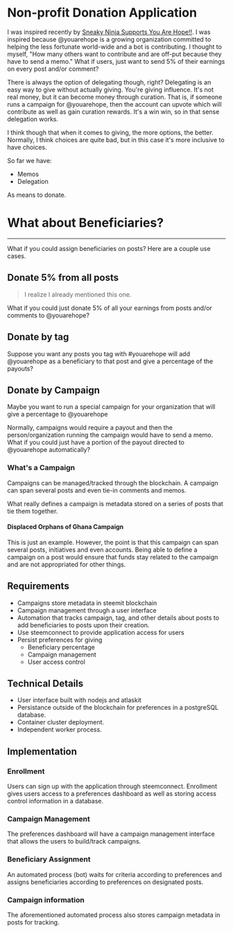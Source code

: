 # Non-profit Donation Application

I was inspired recently by [Sneaky Ninja Supports You Are Hope!!](https://steemit.com/steemit/@sneaky-ninja/sneaky-ninja-supports-you-are-hope). I was inspired because @youarehope is a growing organization committed to helping the less fortunate world-wide and a bot is contributing. I thought to myself, "How many others want to contribute and are off-put because they have to send a memo." What if users, just want to send 5% of their earnings on every post and/or comment?

There is always the option of delegating though, right? Delegating is an easy way to give without actually giving. You're giving influence. It's not real money, but it can become money through curation. That is, if someone runs a campaign for @youarehope, then the account can upvote which will contribute as well as gain curation rewards. It's a win win, so in that sense delegation works. 

I think though that when it comes to giving, the more options, the better. Normally, I think choices are quite bad, but in this case it's more inclusive to have choices.

So far we have:
* Memos
* Delegation

As means to donate. 

# What about Beneficiaries?
----
What if you could assign beneficiaries on posts? Here are a couple use cases.

## Donate 5% from all posts

> I realize I already mentioned this one.

What if you could just donate 5% of all your earnings from posts and/or comments to @youarehope? 

## Donate by tag

Suppose you want any posts you tag with #youarehope will add @youarehope as a beneficiary to that post and give a percentage of the payouts?

## Donate by Campaign

Maybe you want to run a special campaign for your organization that will give a percentage to @youarehope

Normally, campaigns would require a payout and then the person/organization running the campaign would have to send a memo. What if you could just have a portion of the payout directed to @youarehope automatically?

### What's a Campaign 

Campaigns can be managed/tracked through the blockchain. A campaign can span several posts and even tie-in comments and memos.

What really defines a campaign is metadata stored on a series of posts that tie them together.

#### Displaced Orphans of Ghana Campaign

This is just an example. However, the point is that this campaign can span several posts, initiatives and even accounts. Being able to define a campaign on a post would ensure that funds stay related to the campaign and are not appropriated for other things.

## Requirements

* Campaigns store metadata in steemit blockchain
* Campaign management through a user interface
* Automation that tracks campaign, tag, and other details about posts to add beneficiaries to posts upon their creation.
* Use steemconnect to provide application access for users
* Persist preferences for giving
    * Beneficiary percentage
    * Campaign management
    * User access control

## Technical Details

* User interface built with nodejs and atlaskit
* Persistance outside of the blockchain for preferences in a postgreSQL database.
* Container cluster deployment.
* Independent worker process.

## Implementation

### Enrollment

Users can sign up with the application through steemconnect. Enrollment gives users access to a preferences dashboard as well as storing access control information in a database.

### Campaign Management

The preferences dashboard will have a campaign management interface that allows the users to build/track campaigns.

### Beneficiary Assignment

An automated process (bot) waits for criteria according to preferences and assigns beneficiaries according to preferences on designated posts.

### Campaign information

The aforementioned automated process also stores campaign metadata in posts for tracking.
